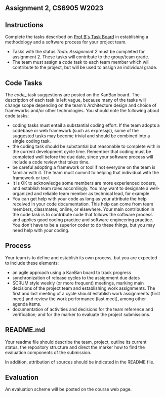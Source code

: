 ## Assignment 2, CS6905 W2023

## Instructions

Complete the tasks described on [Prof B's Task Board](https://github.com/orgs/MUN-COMP6905/projects/2) in establishing a methodology and a software process for your project team. 

* Tasks with the status  _Todo: Assignment 2_ must be completed for assignment 2. These tasks will contribute to the group/team grade.
* The team must assign a _code_ task to each team member which will contribute to the project, but will be used to assign an individual grade.

## Code Tasks

The _code__ task suggestions are posted on the KanBan board. The description of each task is left vague, because many of the tasks will change scope depending on the team's Architecture design and choice of frameworks and/or other technologies. You should note the following about code tasks:

* coding tasks must entail a substantial coding effort. If the team adopts a codebase or web framework (such as expressjs), some of the suggested tasks may become trivial and should be combined into a single coding task.
* the coding task should be substantial but reasonable to complete with in the current development cycle time. Remember that coding must be completed well before the due date, since your software process will include a code review that takes time. 
* be careful adopting a framework or tool if not everyone on the team is familiar with it. The team must commit to helping that individual with the framework or tool.
* It is OK to acknowledge some members are more experienced coders, and establish team roles accordingly. You may want to designate a well-organized and reliable team member as technical lead, for example.
* You can get help with your code as long as your attribute the help received in your code documentation. This help can come from team members, classmates, online, or elsewhere. Your main contribution in the code task is to contribute code that follows the software process and applies good coding practice and software engineering practice. You don't have to be a superior coder to do these things, but you may need help with your coding.

## Process

Your team is to define and establish its own process, but you are expected to include these elements:

* an agile approach using a KanBan board to track progress
* synchronization of release cycles to the assignment due dates 
* SCRUM style weekly (or more frequent) meetings, marking main decisions of the project team and establishing work assignments. The first and last meeting of a cycle should establish work assignments (first meet) and review the work performance (last meet), among other agenda items.
* documentation of activities and decisions for the team reference and verification; and for the marker to evaluate the project submissions.

## README.md

Your readme file should describe the team, project, outline its current status, the repository structure and direct the marker how to find the evaluation components of the submission.

In addition, attribution of sources should be indicated in the README file.

## Evaluation

An evaluation scheme will be posted on the course web page.


